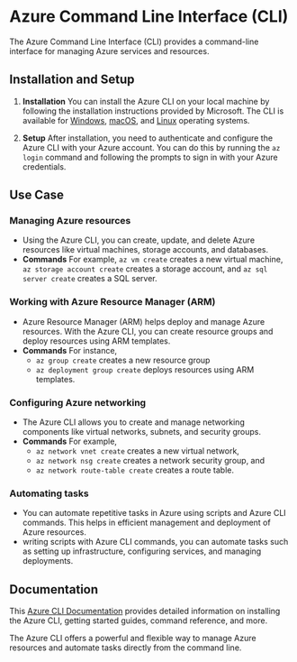 # Azure Command Line Interface (CLI)

The Azure Command Line Interface (CLI) provides a command-line interface for managing Azure services and resources.

## Installation and Setup

1. **Installation** You can install the Azure CLI on your local machine by following the installation instructions provided by Microsoft. The CLI is available for [Windows](https://docs.microsoft.com/en-us/cli/azure/install-azure-cli-windows?view=azure-cli-latest), [macOS](https://docs.microsoft.com/en-us/cli/azure/install-azure-cli-macos?view=azure-cli-latest), and [Linux](https://docs.microsoft.com/en-us/cli/azure/install-azure-cli-linux?view=azure-cli-latest) operating systems.

2. **Setup** After installation, you need to authenticate and configure the Azure CLI with your Azure account. You can do this by running the `az login` command and following the prompts to sign in with your Azure credentials.

## Use Case

### Managing Azure resources
- Using the Azure CLI, you can create, update, and delete Azure resources like virtual machines, storage accounts, and databases.
- **Commands** For example, `az vm create` creates a new virtual machine, `az storage account create` creates a storage account, and `az sql server create` creates a SQL server.

### Working with Azure Resource Manager (ARM)
- Azure Resource Manager (ARM) helps deploy and manage Azure resources. With the Azure CLI, you can create resource groups and deploy resources using ARM templates.
- **Commands** For instance, 
    - `az group create` creates a new resource group
    - `az deployment group create` deploys resources using ARM templates.

### Configuring Azure networking
- The Azure CLI allows you to create and manage networking components like virtual networks, subnets, and security groups.
- **Commands** For example, 
    - `az network vnet create` creates a new virtual network, 
    - `az network nsg create` creates a network security group, and 
    - `az network route-table create` creates a route table.

### Automating tasks
- You can automate repetitive tasks in Azure using scripts and Azure CLI commands. This helps in efficient management and deployment of Azure resources.
- writing scripts with Azure CLI commands, you can automate tasks such as setting up infrastructure, configuring services, and managing deployments.

## Documentation

This [Azure CLI Documentation](https://docs.microsoft.com/en-us/cli/azure/?view=azure-cli-latest) provides detailed information on installing the Azure CLI, getting started guides, command reference, and more.

The Azure CLI offers a powerful and flexible way to manage Azure resources and automate tasks directly from the command line.